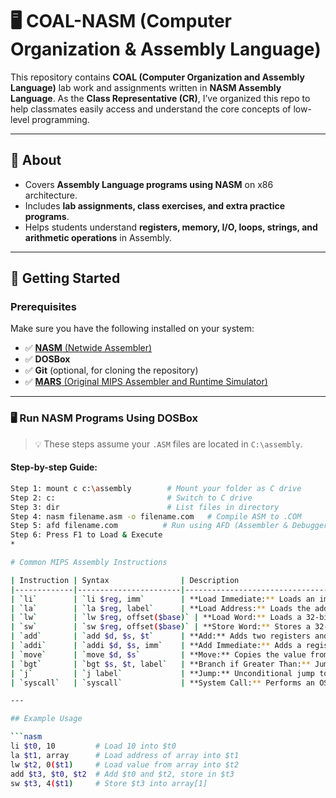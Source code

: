 # 🖥️ COAL-NASM (Computer Organization & Assembly Language)

This repository contains **COAL (Computer Organization and Assembly Language)** lab work and assignments written in **NASM Assembly Language**. As the **Class Representative (CR)**, I’ve organized this repo to help classmates easily access and understand the core concepts of low-level programming.

---

## 📌 About
- Covers **Assembly Language programs using NASM** on x86 architecture.
- Includes **lab assignments, class exercises, and extra practice programs**.
- Helps students understand **registers, memory, I/O, loops, strings, and arithmetic operations** in Assembly.

---

## 🚀 Getting Started

### Prerequisites
Make sure you have the following installed on your system:

- ✅ [**NASM** (Netwide Assembler)](https://www.nasm.us/)
- ✅ **DOSBox** 
- ✅ **Git** (optional, for cloning the repository)
- ✅ [**MARS** (Original MIPS Assembler and Runtime Simulator)](https://github.com/dpetersanderson/MARS)
---

### 🖥️ Run NASM Programs Using DOSBox

> 💡 These steps assume your `.ASM` files are located in `C:\assembly`.

#### Step-by-step Guide:

```bash
Step 1: mount c c:\assembly        # Mount your folder as C drive
Step 2: c:                         # Switch to C drive
Step 3: dir                        # List files in directory
Step 4: nasm filename.asm -o filename.com   # Compile ASM to .COM
Step 5: afd filename.com          # Run using AFD (Assembler & Debugger), 
Step 6: Press F1 to Load & Execute
*

# Common MIPS Assembly Instructions

| Instruction | Syntax                | Description                                                                 |
|-------------|-----------------------|-----------------------------------------------------------------------------|
| `li`        | `li $reg, imm`        | **Load Immediate:** Loads an immediate (constant) value into a register.<br>Example: `li $t0, 5` puts 5 in `$t0`. |
| `la`        | `la $reg, label`      | **Load Address:** Loads the address of a label (variable or array) into a register.<br>Example: `la $t1, array` puts the address of `array` in `$t1`. |
| `lw`        | `lw $reg, offset($base)` | **Load Word:** Loads a 32-bit word from memory into a register.<br>Example: `lw $t2, 0($t1)` loads the word at address in `$t1` into `$t2`. |
| `sw`        | `sw $reg, offset($base)` | **Store Word:** Stores a 32-bit word from a register into memory.<br>Example: `sw $t2, 0($t1)` stores `$t2` at address in `$t1`. |
| `add`       | `add $d, $s, $t`      | **Add:** Adds two registers and stores the result in a third.<br>Example: `add $t0, $t1, $t2` sets `$t0 = $t1 + $t2`. |
| `addi`      | `addi $d, $s, imm`    | **Add Immediate:** Adds a register and an immediate value.<br>Example: `addi $t0, $t1, 1` sets `$t0 = $t1 + 1`. |
| `move`      | `move $d, $s`         | **Move:** Copies the value from one register to another.<br>Example: `move $a0, $t0` copies `$t0` to `$a0`. |
| `bgt`       | `bgt $s, $t, label`   | **Branch if Greater Than:** Jumps to label if `$s > $t`.<br>Example: `bgt $t0, $t1, end` jumps to `end` if `$t0 > $t1`. |
| `j`         | `j label`             | **Jump:** Unconditional jump to a label.<br>Example: `j loop` jumps to `loop`. |
| `syscall`   | `syscall`             | **System Call:** Performs an OS service (print, read, exit, etc.) based on value in `$v0`. |

---

## Example Usage

```nasm
li $t0, 10         # Load 10 into $t0
la $t1, array      # Load address of array into $t1
lw $t2, 0($t1)     # Load value from array into $t2
add $t3, $t0, $t2  # Add $t0 and $t2, store in $t3
sw $t3, 4($t1)     # Store $t3 into array[1]
```